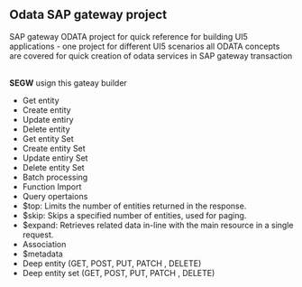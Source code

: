 ## Odata SAP gateway project

SAP gateway ODATA project for quick reference for building UI5 applications - one project for different UI5 scenarios
all ODATA concepts are covered for quick creation of odata services in SAP gateway transaction 

</br> **SEGW** usign this gateay builder 

- Get entity 
- Create entity 
- Update entiry 
- Delete entity 
- Get entity Set 
- Create entity Set 
- Update entiry Set
- Delete entity Set 
- Batch processing 
- Function Import 
- Query opertaions 
- $top: Limits the number of entities returned in the response. 
- $skip: Skips a specified number of entities, used for paging. 
- $expand: Retrieves related data in-line with the main resource in a single request. 
- Association 
- $metadata
- Deep entity (GET, POST, PUT, PATCH , DELETE)
- Deep entity set (GET, POST, PUT, PATCH , DELETE)
